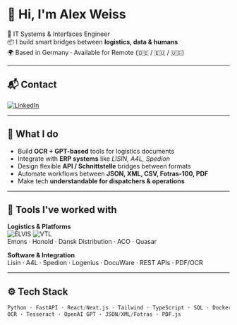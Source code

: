 
# 👋 Hi, I'm Alex Weiss

🚀 IT Systems & Interfaces Engineer  
📦 I build smart bridges between **logistics, data & humans**  
🌍 Based in Germany · Available for Remote (🇩🇪 / 🇪🇺 / 🇺🇸)

---

## 📬 Contact

[![LinkedIn](https://img.shields.io/badge/LinkedIn-blue?logo=linkedin&style=flat-square)](https://www.linkedin.com/in/alexweiss)


---

## 🧠 What I do

- Build **OCR + GPT-based** tools for logistics documents
- Integrate with **ERP systems** like *LISIN, A4L, Spedion*
- Design flexible **API / Schnittstelle** bridges between formats
- Automate workflows between **JSON, XML, CSV, Fotras-100, PDF**
- Make tech **understandable for dispatchers & operations**

---

## 💼 Tools I've worked with

**Logistics & Platforms**  
![ELVIS](https://upload.wikimedia.org/wikipedia/commons/e/e4/ELVIS_Logistiklogo.png) ![VTL](https://www.vtl.de/fileadmin/_processed_/b/0/csm_Logo_VTL_4c_0611bba5f2.png)  
Emons · Honold · Dansk Distribution · ACO · Quasar

**Software & Integration**  
Lisin · A4L · Spedion · Logenius · DocuWare · REST APIs · PDF/OCR

---

## ⚙️ Tech Stack

```python
Python · FastAPI · React/Next.js · Tailwind · TypeScript · SQL · Docker
OCR · Tesseract · OpenAI GPT · JSON/XML/Fotras · PDF.js
